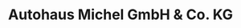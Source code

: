 ---
title: "Autohaus Michel GmbH & Co. KG"
url: /giessen/autohaus-michel-gmbh-und-co-kg/
shop: Autohaus
---